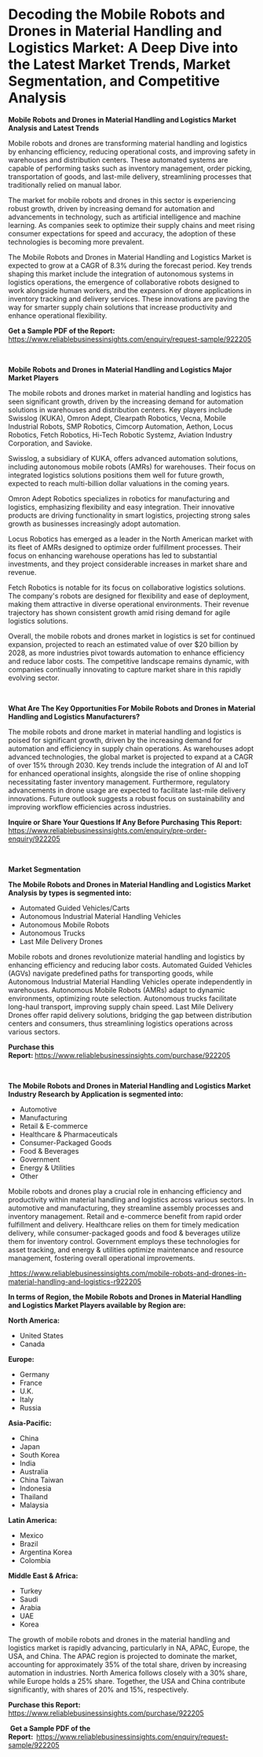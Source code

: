 <p><h1>Decoding the Mobile Robots and Drones in Material Handling and Logistics Market: A Deep Dive into the Latest Market Trends, Market Segmentation, and Competitive Analysis</h1></p><p><strong>Mobile Robots and Drones in Material Handling and Logistics Market Analysis and Latest Trends</strong></p>
<p><p>Mobile robots and drones are transforming material handling and logistics by enhancing efficiency, reducing operational costs, and improving safety in warehouses and distribution centers. These automated systems are capable of performing tasks such as inventory management, order picking, transportation of goods, and last-mile delivery, streamlining processes that traditionally relied on manual labor.</p><p>The market for mobile robots and drones in this sector is experiencing robust growth, driven by increasing demand for automation and advancements in technology, such as artificial intelligence and machine learning. As companies seek to optimize their supply chains and meet rising consumer expectations for speed and accuracy, the adoption of these technologies is becoming more prevalent.</p><p>The Mobile Robots and Drones in Material Handling and Logistics Market is expected to grow at a CAGR of 8.3% during the forecast period. Key trends shaping this market include the integration of autonomous systems in logistics operations, the emergence of collaborative robots designed to work alongside human workers, and the expansion of drone applications in inventory tracking and delivery services. These innovations are paving the way for smarter supply chain solutions that increase productivity and enhance operational flexibility.</p></p>
<p><strong>Get a Sample PDF of the Report:&nbsp;</strong> <a href="https://www.reliablebusinessinsights.com/enquiry/request-sample/922205?utm_campaign=2932&utm_medium=2&utm_source=Github&utm_content=ia&utm_term=18042025&utm_id=mobile-robots-and-drones-in-material-handling-and-logistics">https://www.reliablebusinessinsights.com/enquiry/request-sample/922205</a></p>
<p>&nbsp;</p>
<p><strong>Mobile Robots and Drones in Material Handling and Logistics Major Market Players</strong></p>
<p><p>The mobile robots and drones market in material handling and logistics has seen significant growth, driven by the increasing demand for automation solutions in warehouses and distribution centers. Key players include Swisslog (KUKA), Omron Adept, Clearpath Robotics, Vecna, Mobile Industrial Robots, SMP Robotics, Cimcorp Automation, Aethon, Locus Robotics, Fetch Robotics, Hi-Tech Robotic Systemz, Aviation Industry Corporation, and Savioke.</p><p>Swisslog, a subsidiary of KUKA, offers advanced automation solutions, including autonomous mobile robots (AMRs) for warehouses. Their focus on integrated logistics solutions positions them well for future growth, expected to reach multi-billion dollar valuations in the coming years.</p><p>Omron Adept Robotics specializes in robotics for manufacturing and logistics, emphasizing flexibility and easy integration. Their innovative products are driving functionality in smart logistics, projecting strong sales growth as businesses increasingly adopt automation.</p><p>Locus Robotics has emerged as a leader in the North American market with its fleet of AMRs designed to optimize order fulfillment processes. Their focus on enhancing warehouse operations has led to substantial investments, and they project considerable increases in market share and revenue.</p><p>Fetch Robotics is notable for its focus on collaborative logistics solutions. The company's robots are designed for flexibility and ease of deployment, making them attractive in diverse operational environments. Their revenue trajectory has shown consistent growth amid rising demand for agile logistics solutions.</p><p>Overall, the mobile robots and drones market in logistics is set for continued expansion, projected to reach an estimated value of over $20 billion by 2028, as more industries pivot towards automation to enhance efficiency and reduce labor costs. The competitive landscape remains dynamic, with companies continually innovating to capture market share in this rapidly evolving sector.</p></p>
<p>&nbsp;</p>
<p><strong>What Are The Key Opportunities For Mobile Robots and Drones in Material Handling and Logistics Manufacturers?</strong></p>
<p><p>The mobile robots and drone market in material handling and logistics is poised for significant growth, driven by the increasing demand for automation and efficiency in supply chain operations. As warehouses adopt advanced technologies, the global market is projected to expand at a CAGR of over 15% through 2030. Key trends include the integration of AI and IoT for enhanced operational insights, alongside the rise of online shopping necessitating faster inventory management. Furthermore, regulatory advancements in drone usage are expected to facilitate last-mile delivery innovations. Future outlook suggests a robust focus on sustainability and improving workflow efficiencies across industries.</p></p>
<p><strong>Inquire or Share Your Questions If Any Before Purchasing This Report:</strong> <a href="https://www.reliablebusinessinsights.com/enquiry/pre-order-enquiry/922205?utm_campaign=2932&utm_medium=2&utm_source=Github&utm_content=ia&utm_term=18042025&utm_id=mobile-robots-and-drones-in-material-handling-and-logistics">https://www.reliablebusinessinsights.com/enquiry/pre-order-enquiry/922205</a></p>
<p>&nbsp;</p>
<p><strong>Market Segmentation</strong></p>
<p><strong>The Mobile Robots and Drones in Material Handling and Logistics Market Analysis by types is segmented into:</strong></p>
<p><ul><li>Automated Guided Vehicles/Carts</li><li>Autonomous Industrial Material Handling Vehicles</li><li>Autonomous Mobile Robots</li><li>Autonomous Trucks</li><li>Last Mile Delivery Drones</li></ul></p>
<p><p>Mobile robots and drones revolutionize material handling and logistics by enhancing efficiency and reducing labor costs. Automated Guided Vehicles (AGVs) navigate predefined paths for transporting goods, while Autonomous Industrial Material Handling Vehicles operate independently in warehouses. Autonomous Mobile Robots (AMRs) adapt to dynamic environments, optimizing route selection. Autonomous trucks facilitate long-haul transport, improving supply chain speed. Last Mile Delivery Drones offer rapid delivery solutions, bridging the gap between distribution centers and consumers, thus streamlining logistics operations across various sectors.</p></p>
<p><strong>Purchase this Report:&nbsp;</strong><a href="https://www.reliablebusinessinsights.com/purchase/922205?utm_campaign=2932&utm_medium=2&utm_source=Github&utm_content=ia&utm_term=18042025&utm_id=mobile-robots-and-drones-in-material-handling-and-logistics">https://www.reliablebusinessinsights.com/purchase/922205</a></p>
<p>&nbsp;</p>
<p><strong>The Mobile Robots and Drones in Material Handling and Logistics Market Industry Research by Application is segmented into:</strong></p>
<p><ul><li>Automotive</li><li>Manufacturing</li><li>Retail & E-commerce</li><li>Healthcare & Pharmaceuticals</li><li>Consumer-Packaged Goods</li><li>Food & Beverages</li><li>Government</li><li>Energy & Utilities</li><li>Other</li></ul></p>
<p><p>Mobile robots and drones play a crucial role in enhancing efficiency and productivity within material handling and logistics across various sectors. In automotive and manufacturing, they streamline assembly processes and inventory management. Retail and e-commerce benefit from rapid order fulfillment and delivery. Healthcare relies on them for timely medication delivery, while consumer-packaged goods and food & beverages utilize them for inventory control. Government employs these technologies for asset tracking, and energy & utilities optimize maintenance and resource management, fostering overall operational improvements.</p></p>
<p><a href="https://www.reliablebusinessinsights.com/mobile-robots-and-drones-in-material-handling-and-logistics-r922205?utm_campaign=2932&utm_medium=2&utm_source=Github&utm_content=ia&utm_term=18042025&utm_id=mobile-robots-and-drones-in-material-handling-and-logistics">&nbsp;https://www.reliablebusinessinsights.com/mobile-robots-and-drones-in-material-handling-and-logistics-r922205</a></p>
<p><strong>In terms of Region, the Mobile Robots and Drones in Material Handling and Logistics Market Players available by Region are:</strong></p>
<p>
    <p> <strong> North America: </strong>
        <ul>
            <li>United States</li>
            <li>Canada</li>
        </ul>
        </p> 
    <p> <strong> Europe: </strong>
        <ul>
            <li>Germany</li>
            <li>France</li>
            <li>U.K.</li>
            <li>Italy</li>
            <li>Russia</li>
        </ul>
        </p> 
    <p> <strong> Asia-Pacific: </strong>
        <ul>
            <li>China</li>
            <li>Japan</li>
            <li>South Korea</li>
            <li>India</li>
            <li>Australia</li>
            <li>China Taiwan</li>
            <li>Indonesia</li>
            <li>Thailand</li>
            <li>Malaysia</li>
        </ul>
        </p> 
    <p> <strong> Latin America: </strong>
        <ul>
            <li>Mexico</li>
            <li>Brazil</li>
            <li>Argentina Korea</li>
            <li>Colombia</li>
        </ul>
        </p> 
    <p> <strong> Middle East & Africa: </strong>
        <ul>
            <li>Turkey</li>
            <li>Saudi</li>
            <li>Arabia</li>
            <li>UAE</li>
            <li>Korea</li>
        </ul>
    </p>
    </p>
<p><p>The growth of mobile robots and drones in the material handling and logistics market is rapidly advancing, particularly in NA, APAC, Europe, the USA, and China. The APAC region is projected to dominate the market, accounting for approximately 35% of the total share, driven by increasing automation in industries. North America follows closely with a 30% share, while Europe holds a 25% share. Together, the USA and China contribute significantly, with shares of 20% and 15%, respectively.</p></p>
<p><strong>Purchase this Report: </strong><a href="https://www.reliablebusinessinsights.com/purchase/922205?utm_campaign=2932&utm_medium=2&utm_source=Github&utm_content=ia&utm_term=18042025&utm_id=mobile-robots-and-drones-in-material-handling-and-logistics">https://www.reliablebusinessinsights.com/purchase/922205</a></p>
<p>&nbsp;<strong>Get a Sample PDF of the Report:&nbsp;&nbsp;</strong><a href="https://www.reliablebusinessinsights.com/enquiry/request-sample/922205?utm_campaign=2932&utm_medium=2&utm_source=Github&utm_content=ia&utm_term=18042025&utm_id=mobile-robots-and-drones-in-material-handling-and-logistics">https://www.reliablebusinessinsights.com/enquiry/request-sample/922205</a></p>
<p><strong></strong></p>
<p><p></p><p></p><p></p></p>